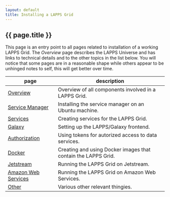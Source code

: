 ```yaml
---
layout: default
title: Installing a LAPPS Grid
---
```


## {{ page.title }}

This page is an entry point to all pages related to installation of a working LAPPS Grid. The *Overview* page describes the LAPPS Universe and has links to technical details and to the other topics in the list below. You will notice that some pages are in a reasonable shape while others appear to be unhinged notes to self, this will get better over time.

| page                                  |  description
| ------------------------------------- | -------------------------------------------------------------
| [Overview](overview.md)               | Overview of all components involved in a LAPPS Grid. 
| [Service Manager](service_manager.md) | Installing the service manager on an Ubuntu machine.
| [Services](services.md)               | Creating services for the LAPPS Grid.
| [Galaxy](galaxy.md)                   | Setting up the LAPPS/Galaxy frontend.
| [Authorization](authorization.md)     | Using tokens for autorized access to data services.
| [Docker](docker.md)                   | Creating and using Docker images that contain the LAPPS Grid.
| [Jetstream](jetstream.md)             | Running the LAPPS Grid on Jetstream.
| [Amazon Web Services](aws.md)         | Running the LAPPS Grid on Amazon Web Services.
| [Other](other.md)                     | Various other relevant thingies.

